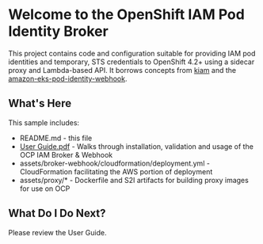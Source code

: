 Welcome to the OpenShift IAM Pod Identity Broker
================================================

This project contains code and configuration suitable for providing IAM pod identities and temporary, STS credentials
to OpenShift 4.2+ using a sidecar proxy and Lambda-based API. It borrows concepts from [kiam][1] and the 
[amazon-eks-pod-identity-webhook][2]. 

What's Here
-----------

This sample includes:

* README.md - this file
* [User Guide.pdf][3] - Walks through installation, validation and usage of the OCP IAM Broker & Webhook
* assets/broker-webhook/cloudformation/deployment.yml - CloudFormation facilitating the AWS portion of deployment
* assets/proxy/* - Dockerfile and S2I artifacts for building proxy images for use on OCP

What Do I Do Next?
------------------

Please review the User Guide.

[1]: https://github.com/uswitch/kiam
[2]: https://github.com/aws/amazon-eks-pod-identity-webhook
[3]: User%20Guide.pdf